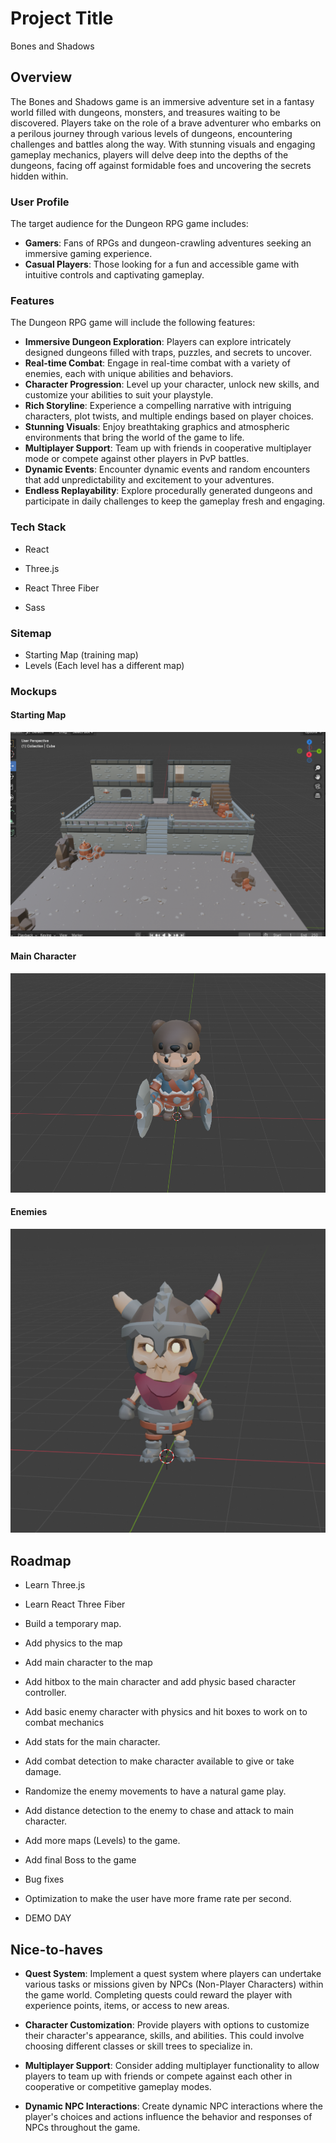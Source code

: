 # Project Title

Bones and Shadows

## Overview

The Bones and Shadows game is an immersive adventure set in a fantasy world filled with dungeons, monsters, and treasures waiting to be discovered. Players take on the role of a brave adventurer who embarks on a perilous journey through various levels of dungeons, encountering challenges and battles along the way. With stunning visuals and engaging gameplay mechanics, players will delve deep into the depths of the dungeons, facing off against formidable foes and uncovering the secrets hidden within.

### User Profile

The target audience for the Dungeon RPG game includes:

- **Gamers**: Fans of RPGs and dungeon-crawling adventures seeking an immersive gaming experience.
- **Casual Players**: Those looking for a fun and accessible game with intuitive controls and captivating gameplay.

### Features

The Dungeon RPG game will include the following features:

- **Immersive Dungeon Exploration**: Players can explore intricately designed dungeons filled with traps, puzzles, and secrets to uncover.
- **Real-time Combat**: Engage in real-time combat with a variety of enemies, each with unique abilities and behaviors.
- **Character Progression**: Level up your character, unlock new skills, and customize your abilities to suit your playstyle.
- **Rich Storyline**: Experience a compelling narrative with intriguing characters, plot twists, and multiple endings based on player choices.
- **Stunning Visuals**: Enjoy breathtaking graphics and atmospheric environments that bring the world of the game to life.
- **Multiplayer Support**: Team up with friends in cooperative multiplayer mode or compete against other players in PvP battles.
- **Dynamic Events**: Encounter dynamic events and random encounters that add unpredictability and excitement to your adventures.
- **Endless Replayability**: Explore procedurally generated dungeons and participate in daily challenges to keep the gameplay fresh and engaging.

### Tech Stack

- React

- Three.js

- React Three Fiber

- Sass

### Sitemap

- Starting Map (training map)
- Levels (Each level has a different map)

### Mockups

#### Starting Map

![StartingMap](mockup/StarterMap.png)

#### Main Character

![MainChar](mockup/MainCharacter.png)

#### Enemies

![Enemy1](mockup/Enemy1.png)

## Roadmap

- Learn Three.js

- Learn React Three Fiber

- Build a temporary map.

- Add physics to the map

- Add main character to the map

- Add hitbox to the main character and add physic based character controller.

- Add basic enemy character with physics and hit boxes to work on to combat mechanics

- Add stats for the main character.

- Add combat detection to make character available to give or take damage.

- Randomize the enemy movements to have a natural game play.

- Add distance detection to the enemy to chase and attack to main character.

- Add more maps (Levels) to the game.

- Add final Boss to the game

- Bug fixes

- Optimization to make the user have more frame rate per second.

- DEMO DAY

## Nice-to-haves

- **Quest System**: Implement a quest system where players can undertake various tasks or missions given by NPCs (Non-Player Characters) within the game world. Completing quests could reward the player with experience points, items, or access to new areas.

- **Character Customization**: Provide players with options to customize their character's appearance, skills, and abilities. This could involve choosing different classes or skill trees to specialize in.

- **Multiplayer Support**: Consider adding multiplayer functionality to allow players to team up with friends or compete against each other in cooperative or competitive gameplay modes.

- **Dynamic NPC Interactions**: Create dynamic NPC interactions where the player's choices and actions influence the behavior and responses of NPCs throughout the game.
